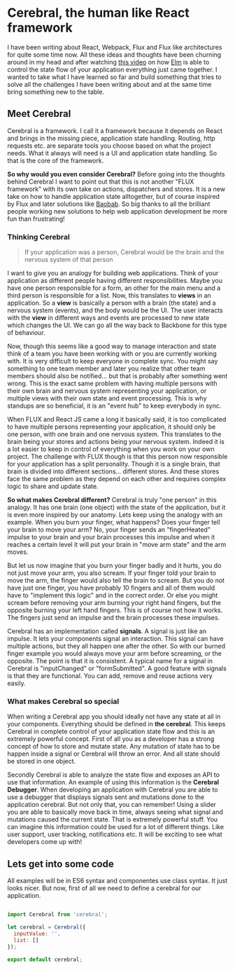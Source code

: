 # Cerebral, the human like React framework

I have been writing about React, Webpack, Flux and Flux like architectures for quite some time now. All these ideas and thoughts have been churning around in my head and after watching [this video](https://youtu.be/2HK4ENBPcWA) on how [Elm](http://elm-lang.org/) is able to control the state flow of your application everything just came together. I wanted to take what I have learned so far and build something that tries to solve all the challenges I have been writing about and at the same time bring something new to the table.

## Meet Cerebral
Cerebral is a framework. I call it a framework because it depends on React and brings in the missing piece, application state handling. Routing, http requests etc. are separate tools you choose based on what the project needs. What it always will need is a UI and application state handling. So that is the core of the framework.

**So why would you even consider Cerebral?** Before going into the thoughts behind Cerebral I want to point out that this is not another "FLUX framework" with its own take on actions, dispatchers and stores. It is a new take on how to handle application state alltogether, but of course inspired by Flux and later solutions like [Baobab](https://github.com/Yomguithereal/baobab). So big thanks to all the brilliant people working new solutions to help web application development be more fun than frustrating!

### Thinking Cerebral

> If your application was a person, Cerebral would be the brain and the nervous system of that person

I want to give you an analogy for building web applications. Think of your application as different people having different responsibilities. Maybe you have one person responsible for a form, an other for the main menu and a third person is responsible for a list. Now, this translates to **views** in an application. So a **view** is basically a person with a brain (the state) and a nervous system (events), and the body would be the UI. The user interacts with the **view** in different ways and events are processed to new state which changes the UI. We can go all the way back to Backbone for this type of behaviour.

Now, though this seems like a good way to manage interaction and state think of a team you have been working with or you are currently working with. It is very difficult to keep everyone in complete sync. You might say something to one team member and later you realize that other team members should also be notified... but that is probably after something went wrong. This is the exact same problem with having multiple persons with their own brain and nervous system representing your application, or multiple views with their own state and event processing. This is why standups are so beneficial, it is an "event hub" to keep everybody in sync.

When FLUX and React JS came a long it basically said, it is too complicated to have multiple persons representing your application, it should only be one person, with one brain and one nervous system. This translates to the brain being your stores and actions being your nervous system. Indeed it is a lot easier to keep in control of everything when you work on your own project. The challenge with FLUX though is that this person now responsible for your application has a split personality. Though it is a single brain, that brain is divided into different sections... different stores. And these stores face the same problem as they depend on each other and requires complex logic to share and update state.

**So what makes Cerebral different?** Cerebral is truly "one person" in this analogy. It has one brain (one object) with the state of the application, but it is even more inspired by our anatomy. Lets keep using the analogy with an example. When you burn your finger, what happens? Does your finger tell your brain to move your arm? No, your finger sends an "fingerHeated" impulse to your brain and your brain processes this impulse and when it reaches a certain level it will put your brain in "move arm state" and the arm moves.

But let us now imagine that you burn your finger badly and it hurts, you do not just move your arm, you also scream. If your finger told your brain to move the arm, the finger would also tell the brain to scream. But you do not have just one finger, you have probably 10 fingers and all of them would have to "implement this logic" and in the correct order. Or else you might scream before removing your arm burning your right hand fingers, but the opposite burning your left hand fingers. This is of course not how it works. The fingers just send an impulse and the brain processes these impulses.

Cerebral has an implementation called **signals**. A signal is just like an impulse. It lets your components signal an interaction. This signal can have multiple actions, but they all happen one after the other. So with our burned finger example you would always move your arm before screaming, or the opposite. The point is that it is consistent. A typical name for a signal in Cerebral is "inputChanged" or "formSubmitted". A good feature with signals is that they are functional. You can add, remove and reuse actions very easily.

### What makes Cerebral so special
When writing a Cerebral app you should ideally not have any state at all in your components. Everything should be defined in **the cerebral**. This keeps Cerebral in complete control of your application state flow and this is an extremely powerful concept. First of all you as a developer has a strong concept of how to store and mutate state. Any mutation of state has to be happen inside a signal or Cerebral will throw an error. And all state should be stored in one object. 

Secondly Cerebral is able to analyze the state flow and exposes an API to use that information. An example of using this information is the **Cerebral Debugger**. When developing an application with Cerebral you are able to use a debugger that displays signals sent and mutations done to the application cerebral. But not only that, you can remember! Using a slider you are able to basically move back in time, always seeing what signal and mutations caused the current state. That is extremely powerful stuff. You can imagine this information could be used for a lot of different things. Like user support, user tracking, notifications etc. It will be exciting to see what developers come up with!

## Lets get into some code
All examples will be in ES6 syntax and componentes use class syntax. It just looks nicer. But now, first of all we need to define a cerebral for our application.

```javascript

import Cerebral from 'cerebral';

let cerebral = Cerebral({
  inputValue: '',
  list: []
});

export default cerebral;
```